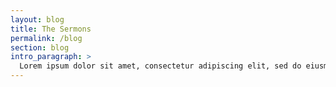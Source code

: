 ```yaml
---
layout: blog
title: The Sermons
permalink: /blog
section: blog
intro_paragraph: >
  Lorem ipsum dolor sit amet, consectetur adipiscing elit, sed do eiusmod tempor incididunt ut labore et dolore magna aliqua.
---
```

